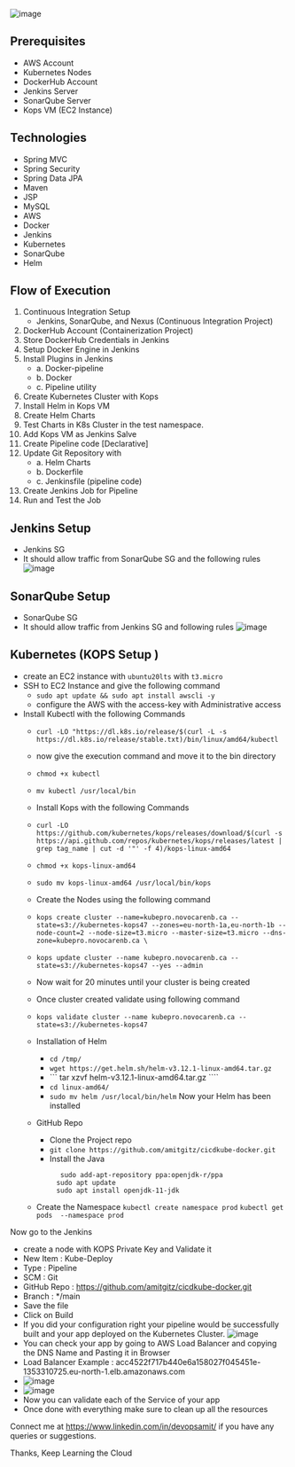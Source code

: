 ![image](https://github.com/amitgitz/cicdkube-docker/assets/88843810/5cbc0683-8153-43c4-a8c7-99df66c4568e)
## Prerequisites
- AWS Account
- Kubernetes Nodes
- DockerHub Account
- Jenkins Server
- SonarQube Server
- Kops VM (EC2 Instance)

## Technologies 
- Spring MVC
- Spring Security
- Spring Data JPA
- Maven
- JSP
- MySQL
- AWS
- Docker
- Jenkins
- Kubernetes
- SonarQube
- Helm
## Flow of Execution
1. Continuous Integration Setup
   - Jenkins, SonarQube, and Nexus (Continuous Integration Project)
3. DockerHub Account (Containerization Project)
4. Store DockerHub Credentials in Jenkins
5. Setup Docker Engine in Jenkins
6. Install Plugins in Jenkins
	- a. Docker-pipeline
	- b. Docker
	- c. Pipeline utility
7. Create Kubernetes Cluster with Kops
8. Install Helm in Kops VM
9. Create Helm Charts
10. Test Charts in K8s Cluster in the test namespace.
11. Add Kops VM as Jenkins Salve
12. Create Pipeline code [Declarative]
13. Update Git Repository with
	- a. Helm Charts
	- b. Dockerfile
	- c. Jenkinsfile (pipeline code)
14. Create Jenkins Job for Pipeline
15. Run and Test the Job

 ## Jenkins Setup
 - Jenkins SG
 - It should allow traffic from SonarQube SG and the following rules
  ![image](https://github.com/amitgitz/cicdkube-docker/assets/88843810/f6b747f1-453e-4685-8b6e-da6f947c8908)

## SonarQube Setup
- SonarQube SG
- It should allow traffic from Jenkins SG and following rules
![image](https://github.com/amitgitz/cicdkube-docker/assets/88843810/b990f418-9d64-4a7a-8d2e-128b5a366448)

## Kubernetes (KOPS Setup )
 - create an EC2 instance with `ubuntu20lts` with `t3.micro`
 - SSH to EC2 Instance and give the following command
    - ```sudo apt update && sudo apt install awscli -y ```
    - configure the AWS with the access-key with Administrative access
 - Install Kubectl with the following Commands
     - ``` curl -LO "https://dl.k8s.io/release/$(curl -L -s https://dl.k8s.io/release/stable.txt)/bin/linux/amd64/kubectl ```
     - now give the execution command and move it to the bin directory
     - ``` chmod +x kubectl ```
     - ``` mv kubectl /usr/local/bin ```
  
   - Install Kops with the following Commands
   	- ```curl -LO https://github.com/kubernetes/kops/releases/download/$(curl -s https://api.github.com/repos/kubernetes/kops/releases/latest | grep tag_name | cut -d '"' -f 4)/kops-linux-amd64```
   	- ```chmod +x kops-linux-amd64```
   	- ```sudo mv kops-linux-amd64 /usr/local/bin/kops```
  
   - Create the Nodes using the following command
   	- ```kops create cluster --name=kubepro.novocarenb.ca --state=s3://kubernetes-kops47 --zones=eu-north-1a,eu-north-1b --node-count=2 --node-size=t3.micro --master-size=t3.micro --dns-zone=kubepro.novocarenb.ca \```
   	- ```kops update cluster --name kubepro.novocarenb.ca --state=s3://kubernetes-kops47 --yes --admin```
   	- Now wait for 20 minutes until your cluster is being created
   	- Once cluster created validate using following command
   	- ```kops validate cluster --name kubepro.novocarenb.ca --state=s3://kubernetes-kops47```
   - Installation of Helm
     	- ```cd /tmp/```
     	- ``` wget https://get.helm.sh/helm-v3.12.1-linux-amd64.tar.gz 	```
     	- ``` tar xzvf helm-v3.12.1-linux-amd64.tar.gz ````
     	- ```cd linux-amd64/```
     	- ```sudo mv helm /usr/local/bin/helm```
    Now your Helm has been installed
    - GitHub Repo
      	- Clone the Project repo
      	- ```git clone https://github.com/amitgitz/cicdkube-docker.git```
      	- Install the Java
      	 ```
               sudo add-apt-repository ppa:openjdk-r/ppa
      	      sudo apt update
      	      sudo apt install openjdk-11-jdk
        ```
   -  Create the Namespace
      ``` kubectl create namespace prod ```
      ``` kubectl get pods  --namespace prod ```

Now go to the Jenkins
- create a node with KOPS Private Key and Validate it
- New Item : Kube-Deploy
- Type : Pipeline
- SCM : Git
- GitHub Repo : https://github.com/amitgitz/cicdkube-docker.git
- Branch : */main
- Save the file
- Click on Build
- If you did your configuration right your pipeline would be successfully built and your app deployed on the Kubernetes Cluster.
  ![image](https://github.com/amitgitz/cicdkube-docker/assets/88843810/5a5cd5db-9bfe-42b0-9b7d-b081df005f37)
- You can check your app by going to AWS Load Balancer and copying the DNS Name and Pasting it in Browser
- Load Balancer Example : acc4522f717b440e6a158027f045451e-1353310725.eu-north-1.elb.amazonaws.com
- ![image](https://github.com/amitgitz/cicdkube-docker/assets/88843810/cdbdd8c9-30fb-49c2-8e13-6f410d00b30c)
- ![image](https://github.com/amitgitz/cicdkube-docker/assets/88843810/cf611d35-6f7d-4fd5-8143-d632fb684bc9)
- Now you can validate each of the Service of your app
- Once done with everything make sure to clean up all the resources


Connect me at https://www.linkedin.com/in/devopsamit/ if you have any queries or suggestions.

Thanks, Keep Learning the Cloud
  



   
	

	
      	  
     
       
 




    
